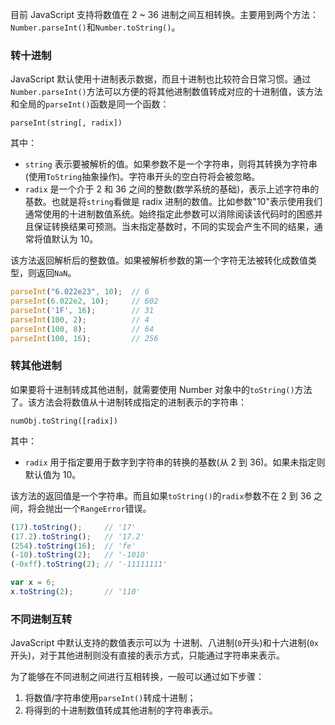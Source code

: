 目前 JavaScript 支持将数值在 2 ~ 36 进制之间互相转换。主要用到两个方法：`Number.parseInt()`和`Number.toString()`。

### 转十进制

JavaScript 默认使用十进制表示数据，而且十进制也比较符合日常习惯。通过`Number.parseInt()`方法可以方便的将其他进制数值转成对应的十进制值，该方法和全局的`parseInt()`函数是同一个函数：

```
parseInt(string[, radix])
```

其中：

* `string` 表示要被解析的值。如果参数不是一个字符串，则将其转换为字符串(使用`ToString`抽象操作)。字符串开头的空白符将会被忽略。
* `radix` 是一个介于 2 和 36 之间的整数(数学系统的基础)，表示上述字符串的基数。也就是将`string`看做是 radix 进制的数值。比如参数"10"表示使用我们通常使用的十进制数值系统。始终指定此参数可以消除阅读该代码时的困惑并且保证转换结果可预测。当未指定基数时，不同的实现会产生不同的结果，通常将值默认为 10。

该方法返回解析后的整数值。如果被解析参数的第一个字符无法被转化成数值类型，则返回`NaN`。

```JavaScript
parseInt("6.022e23", 10);  // 6
parseInt(6.022e2, 10);     // 602
parseInt('1F', 16);        // 31
parseInt(100, 2);          // 4
parseInt(100, 8);          // 64
parseInt(100, 16);         // 256
```

### 转其他进制

如果要将十进制转成其他进制，就需要使用 Number 对象中的`toString()`方法了。该方法会将数值从十进制转成指定的进制表示的字符串：

```
numObj.toString([radix])
```

其中：

* `radix` 用于指定要用于数字到字符串的转换的基数(从 2 到 36)。如果未指定则默认值为 10。

该方法的返回值是一个字符串。而且如果`toString()`的`radix`参数不在 2 到 36 之间，将会抛出一个`RangeError`错误。

```JavaScript
(17).toString();     // '17'
(17.2).toString();   // '17.2'
(254).toString(16);  // 'fe'
(-10).toString(2);   // '-1010'
(-0xff).toString(2); // '-11111111'

var x = 6;
x.toString(2);       // '110'
```

### 不同进制互转

JavaScript 中默认支持的数值表示可以为 十进制、八进制(`0`开头)和十六进制(`0x`开头)，对于其他进制则没有直接的表示方式，只能通过字符串来表示。

为了能够在不同进制之间进行互相转换，一般可以通过如下步骤：

1. 将数值/字符串使用`parseInt()`转成十进制；
2. 将得到的十进制数值转成其他进制的字符串表示。

